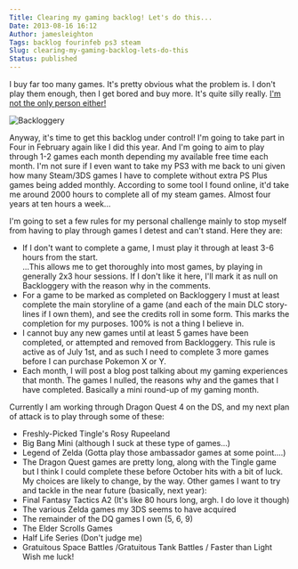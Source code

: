 ```yaml
---
Title: Clearing my gaming backlog! Let's do this...
Date: 2013-08-16 16:12
Author: jamesleighton
Tags: backlog fourinfeb ps3 steam
Slug: clearing-my-gaming-backlog-lets-do-this
Status: published
---
```


I buy far too many games. It's pretty obvious what the problem is. I don't play them enough, then I get bored and buy more. It's quite silly really. [I'm not the only person either!](http://completingthebacklog.blogspot.co.uk/2013/08/welcome.html)

![Backloggery](http://backloggery.com/zombieunicorn/sig.gif)

Anyway, it's time to get this backlog under control! I'm going to take part in Four in February again like I did this year. And I'm going to aim to play through 1-2 games each month depending my available free time each month. I'm not sure if I even want to take my PS3 with me back to uni given how many Steam/3DS games I have to complete without extra PS Plus games being added monthly. According to some tool I found online, it'd take me around 2000 hours to complete all of my steam games. Almost four years at ten hours a week...

I'm going to set a few rules for my personal challenge mainly to stop myself from having to play through games I detest and can't stand. Here they are:

-   If I don't want to complete a game, I must play it through at least 3-6 hours from the start.  
   ...This allows me to get thoroughly into most games, by playing in generally 2x3 hour sessions. If I don't like it here, I'll mark it as null on Backloggery with the reason why in the comments.
-   For a game to be marked as completed on Backloggery I must at least complete the main storyline of a game (and each of the main DLC story-lines if I own them), and see the credits roll in some form. This marks the completion for my purposes. 100% is not a thing I believe in.
-   I cannot buy any new games until at least 5 games have been completed, or attempted and removed from Backloggery. This rule is active as of July 1st, and as such I need to complete 3 more games before I can purchase Pokemon X or Y.
-   Each month, I will post a blog post talking about my gaming experiences that month. The games I nulled, the reasons why and the games that I have completed. Basically a mini round-up of my gaming month.

Currently I am working through Dragon Quest 4 on the DS, and my next plan of attack is to play through some of these:

-   Freshly-Picked Tingle's Rosy Rupeeland
-   Big Bang Mini (although I suck at these type of games...)
-   Legend of Zelda (Gotta play those ambassador games at some point....)
-   The Dragon Quest games are pretty long, along with the Tingle game but I think I could complete these before October hits with a bit of luck. My choices are likely to change, by the way. Other games I want to try and tackle in the near future (basically, next year):
-   Final Fantasy Tactics A2 (It's like 80 hours long, argh. I do love it though)
-   The various Zelda games my 3DS seems to have acquired
-   The remainder of the DQ games I own (5, 6, 9)
-   The Elder Scrolls Games
-   Half Life Series (Don't judge me)
-   Gratuitous Space Battles /Gratuitous Tank Battles / Faster than Light  
   Wish me luck!

